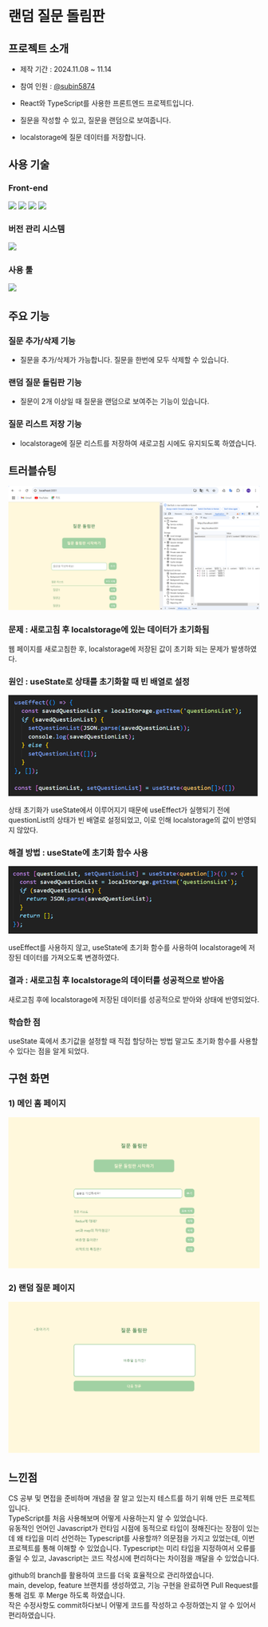 # 랜덤 질문 돌림판

## 프로젝트 소개

- 제작 기간 : 2024.11.08 ~ 11.14
- 참여 인원 : [@subin5874](https://github.com/subin5874)

- React와 TypeScript를 사용한 프론트엔드 프로젝트입니다.
- 질문을 작성할 수 있고, 질문을 랜덤으로 보여줍니다.
- localstorage에 질문 데이터를 저장합니다.

## 사용 기술

### Front-end

<img src="https://img.shields.io/badge/react-61DAFB?style=for-the-badge&logo=react&logoColor=black"> <img src="https://img.shields.io/badge/Typescript-3178C6?style=for-the-badge&logo=Typescript&logoColor=white"/> <img src="https://img.shields.io/badge/html5-E34F26?style=for-the-badge&logo=html5&logoColor=white"> <img src="https://img.shields.io/badge/css-1572B6?style=for-the-badge&logo=css3&logoColor=white">

### 버전 관리 시스템

<img src="https://img.shields.io/badge/github-181717?style=for-the-badge&logo=github&logoColor=white">

### 사용 툴

<img src="https://img.shields.io/badge/visualstudiocode-007ACC?style=for-the-badge&logo=visualstudiocode&logoColor=white">

## 주요 기능

### 질문 추가/삭제 기능

- 질문을 추가/삭제가 가능합니다. 질문을 한번에 모두 삭제할 수 있습니다.

### 랜덤 질문 돌림판 기능

- 질문이 2개 이상일 때 질문을 랜덤으로 보여주는 기능이 있습니다.

### 질문 리스트 저장 기능

- localstorage에 질문 리스트를 저장하여 새로고침 시에도 유지되도록 하였습니다.

## 트러블슈팅

![TroubleShooting](./assets/images/TroubleShooting1.png)

### 문제 : 새로고침 후 localstorage에 있는 데이터가 초기화됨

웹 페이지를 새로고침한 후, localstorage에 저장된 값이 초기화 되는 문제가 발생하였다.

### 원인 : useState로 상태를 초기화할 때 빈 배열로 설정

<img src="./assets/images/beforeCode.png" alt="beforeCode" width="500"/>

상태 초기화가 useState에서 이루어지기 때문에 useEffect가 실행되기 전에 questionList의 상태가 빈 배열로 설정되었고, 이로 인해 localstorage의 값이 반영되지 않았다.

### 해결 방법 : useState에 초기화 함수 사용

<img src="./assets/images/afterCode.png" alt="afterCode" width="500"/>

useEffect를 사용하지 않고, useState에 초기화 함수를 사용하여 localstorage에 저장된 데이터를 가져오도록 변경하였다.

### 결과 : 새로고침 후 localstorage의 데이터를 성공적으로 받아옴

새로고침 후에 localstorage에 저장된 데이터를 성공적으로 받아와 상태에 반영되었다.

### 학습한 점

useState 훅에서 초기값을 설정할 때 직접 할당하는 방법 말고도 초기화 함수를 사용할 수 있다는 점을 알게 되었다.

## 구현 화면

### 1) 메인 홈 페이지

![main](./assets/images/Home.png)

### 2) 랜덤 질문 페이지

![randomquestion](./assets/images/RandomQuestion.png)

## 느낀점

CS 공부 및 면접을 준비하며 개념을 잘 알고 있는지 테스트를 하기 위해 만든 프로젝트입니다.  
TypeScript를 처음 사용해보며 어떻게 사용하는지 알 수 있었습니다.  
유동적인 언어인 Javascript가 런타임 시점에 동적으로 타입이 정해진다는 장점이 있는데 왜 타입을 미리 선언하는 Typescript를 사용할까? 의문점을 가지고 있었는데, 이번 프로젝트를 통해 이해할 수 있었습니다. Typescript는 미리 타입을 지정하여서 오류를 줄일 수 있고, Javascript는 코드 작성시에 편리하다는 차이점을 깨달을 수 있었습니다.

github의 branch를 활용하여 코드를 더욱 효율적으로 관리하였습니다.  
main, develop, feature 브랜치를 생성하였고, 기능 구현을 완료하면 Pull Request를 통해 검토 후 Merge 하도록 하였습니다.  
작은 수정사항도 commit하다보니 어떻게 코드를 작성하고 수정하였는지 알 수 있어서 편리하였습니다.
